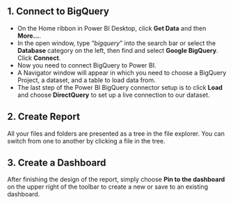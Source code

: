 ## 1. Connect to BigQuery
-   On the Home ribbon in Power BI Desktop, click  **Get Data**  and then  **More…**.
-  In the open window, type “_bigquery_” into the search bar or select the  **Database** category on the left, then find and select  **Google BigQuery**. Click  **Connect**.
- Now you need to connect BigQuery to Power BI.
-  A Navigator window will appear in which you need to choose a BigQuery Project, a dataset, and a table to load data from.
- The last step of the Power BI BigQuery connector setup is to click **Load** and choose **DirectQuery** to set up a live connection to our dataset.

## 2. Create Report

All your files and folders are presented as a tree in the file explorer. You can switch from one to another by clicking a file in the tree.

## 3. Create a Dashboard

After finishing the design of the report, simply choose **Pin to the dashboard** on the upper right of the toolbar to create a new or save to an existing dashboard.



